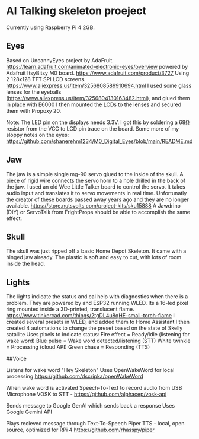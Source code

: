 # AI Talking skeleton proeject

Currently using Raspberry Pi 4 2GB.

## Eyes
Based on UncannyEyes project by AdaFruit.  https://learn.adafruit.com/animated-electronic-eyes/overview
powered by Adafruit ItsyBitsy M0 board.  https://www.adafruit.com/product/3727
Using 2 128x128 TFT SPI LCD screens.  https://www.aliexpress.us/item/3256808589910694.html
I used some glass lenses for the eyeballs (https://www.aliexpress.us/item/3256804130163482.html), and glued them in place with E6000
I then mounted the LCDs to the lenses and secured them with Propoxy 20. 

Note: The LED pin on the displays needs 3.3V. I got this by soldering a 68Ω resistor from the VCC to LCD pin trace on the board. 
Some more of my sloppy notes on the eyes: https://github.com/shanerehm1234/M0_Digital_Eyes/blob/main/README.md

## Jaw
The jaw is a simple single mg-90 servo glued to the inside of the skull. A piece of rigid wire connects the servo horn to a hole drilled in the back of the jaw.
I used an old Wee Little Talker board to control the servo. It takes audio input and translates it to servo movements in real time. Unfortunatly the creator of these boards passed away years ago and they are no longer available.  https://store.nutsvolts.com/project-kits/sku15888
A Jawdrino (DIY) or ServoTalk from FrightProps should be able to accomplish the same effect. 

## Skull
The skull was just ripped off a basic Home Depot Skeleton. It came with a hinged jaw already. The plastic is soft and easy to cut, with lots of room inside the head. 

## Lights
The lights indicate the status and cal help with diagnostics when there is a problem. 
They are powered by and ESP32 running WLED. Its a 16-led pixel ring mounted inside a 3D-printed, translucent flame.  https://www.tinkercad.com/things/2tgDL4u8qHE-small-torch-flame
I created several presets in WLED, and added them to Home Assistant
I then created 4 automations to change the preset based on the state of Skelly satallite
Uses pixels to indicate status:
  Fire effect = Ready/idle (listening for wake word)
  Blue pulse = Wake word detected/listening (STT)
  White twinkle = Processing (cloud API)
  Green chase = Responding (TTS)

##Voice 

Listens for wake word "Hey Skeleton"
  Uses OpenWakeWord for local processing
  https://github.com/dscripka/openWakeWord

When wake word is activated
  Speech-To-Text to record audio from USB Microphone
  VOSK to STT - https://github.com/alphacep/vosk-api

Sends message to Google GenAI which sends back a response
  Uses Google Gemini API

Plays recieved message through Text-To-Speech
  Piper TTS - local, open source, optimized for RPi 4 
  https://github.com/rhasspy/piper

